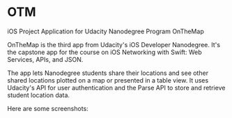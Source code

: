 # OTM
iOS Project Application for Udacity Nanodegree Program
OnTheMap

OnTheMap is the third app from Udacity's iOS Developer Nanodegree. It's the capstone app for the course on iOS Networking with Swift: Web Services, APIs, and JSON.

The app lets Nanodegree students share their locations and see other shared locations plotted on a map or presented in a table view. It uses Udacity's API for user authentication and the Parse API to store and retrieve student location data.

Here are some screenshots:



